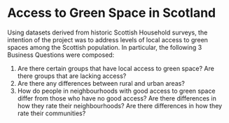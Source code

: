 # Access to Green Space in Scotland

Using datasets derived from historic Scottish Household surveys, the intention of the project was to address levels of local access to green spaces among the Scottish population. In particular, the following 3 Business Questions were composed:

1. Are there certain groups that have local access to green space? Are there groups that are lacking access?
2. Are there any differences between rural and urban areas?
3. How do people in neighbourhoods with good access to green space differ from those who have no good access? Are there differences in how they rate their neighbourhoods? Are there differences in how they rate their communities?


